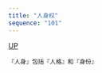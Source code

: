```yaml
---
title: "人身权"
sequence: "101"
---
```


[UP](/law/civil-law-index.html)



```text
『人身』包括『人格』和『身份』
```


